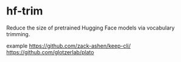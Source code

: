 # hf-trim
Reduce the size of pretrained Hugging Face models via vocabulary trimming.

example https://github.com/zack-ashen/keep-cli/
        https://github.com/glotzerlab/plato